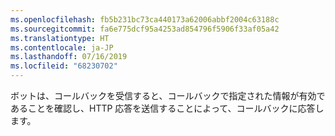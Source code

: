 ```yaml
---
ms.openlocfilehash: fb5b231bc73ca440173a62006abbf2004c63188c
ms.sourcegitcommit: fa6e775dcf95a4253ad854796f5906f33af05a42
ms.translationtype: HT
ms.contentlocale: ja-JP
ms.lasthandoff: 07/16/2019
ms.locfileid: "68230702"
---
```

ボットは、コールバックを受信すると、コールバックで指定された情報が有効であることを確認し、HTTP 応答を送信することによって、コールバックに応答します。 